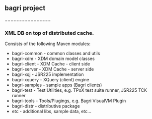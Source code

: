 ## bagri project
================

### XML DB on top of distributed cache.

Consists of the following Maven modules:

* bagri-common - common classes and utils
* bagri-xdm - XDM domain model classes
* bagri-client - XDM Cache - client side
* bagri-server - XDM Cache - server side
* bagri-xqj - JSR225 implementation
* bagri-xquery - XQuery (client) engine
* bagri-samples - sample apps (Bagri clients)
* bagri-test - Test Utilities, e.g. TPoX test suite runner, JSR225 TCK runner
* bagri-tools - Tools/Plugings, e.g. Bagri VisualVM Plugin
* bagri-distr - distributive package
* etc - additional libs, sample data, etc...